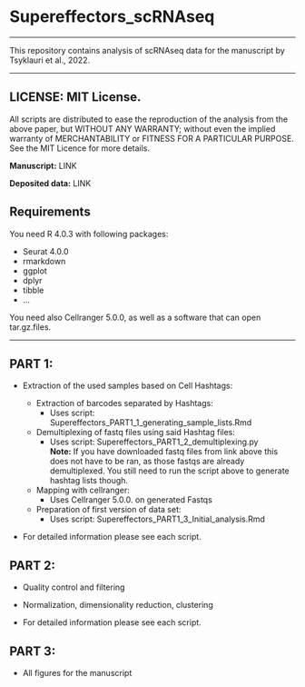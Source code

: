 # Supereffectors_scRNAseq

------------------------------------------------------------------------
This repository contains analysis of scRNAseq data for the manuscript by Tsyklauri et al., 2022. 

------------------------------------------------------------------------
## LICENSE: MIT License.

All scripts are distributed to ease the reproduction of the analysis
from the above paper, but WITHOUT ANY WARRANTY; without even the 
implied warranty of MERCHANTABILITY or FITNESS FOR A PARTICULAR PURPOSE. 
See the MIT Licence for more details.

**Manuscript:** LINK

**Deposited data:** LINK

## Requirements

You need R 4.0.3 with following packages:
* Seurat 4.0.0
* rmarkdown
* ggplot
* dplyr
* tibble
* ...

You need also Cellranger 5.0.0, as well as a software that can open 
tar.gz.files.

------------------------------------------------------------------------

## PART 1:
- Extraction of the used samples based on Cell Hashtags:  
	
	- Extraction of barcodes separated by Hashtags:
		- Uses script: Supereffectors_PART1_1_generating_sample_lists.Rmd
	- Demultiplexing of fastq files using said Hashtag files:
		- Uses script: Supereffectors_PART1_2_demultiplexing.py  
	    **Note:** If you have downloaded fastq files from link above this
	    does not have to be ran, as those fastqs are already demultiplexed.
	    You still need to run the script above to generate hashtag lists though.
	- Mapping with cellranger:
		- Uses Cellranger 5.0.0. on generated Fastqs
	- Preparation of first version of data set: 
		- Uses script: Supereffectors_PART1_3_Initial_analysis.Rmd

- For detailed information please see each script.


## PART 2:
- Quality control and filtering
- Normalization, dimensionality reduction, clustering

- For detailed information please see each script.

## PART 3:
- All figures for the manuscript
